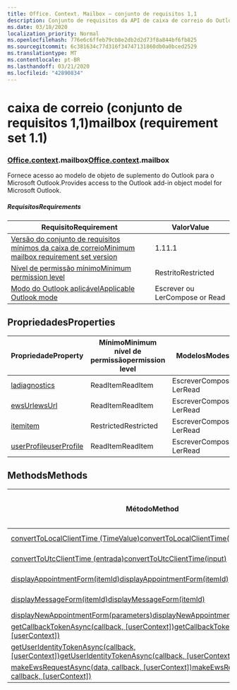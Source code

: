 ```yaml
---
title: Office. Context. Mailbox – conjunto de requisitos 1,1
description: Conjunto de requisitos da API de caixa de correio do Outlook versão 1,1 do modelo de objeto Mailbox.
ms.date: 03/18/2020
localization_priority: Normal
ms.openlocfilehash: 776e6c6ffeb79cb8e2db2d2d73f8a844bf6fb825
ms.sourcegitcommit: 6c381634c77d316f34747131860db0a0bced2529
ms.translationtype: MT
ms.contentlocale: pt-BR
ms.lasthandoff: 03/21/2020
ms.locfileid: "42890834"
---
```

# <a name="mailbox-requirement-set-11"></a><span data-ttu-id="5aaee-103">caixa de correio (conjunto de requisitos 1,1)</span><span class="sxs-lookup"><span data-stu-id="5aaee-103">mailbox (requirement set 1.1)</span></span>

### <a name="officecontextmailbox"></a><span data-ttu-id="5aaee-104">[Office](office.md)[.context](office.context.md).mailbox</span><span class="sxs-lookup"><span data-stu-id="5aaee-104">[Office](office.md)[.context](office.context.md).mailbox</span></span>

<span data-ttu-id="5aaee-105">Fornece acesso ao modelo de objeto de suplemento do Outlook para o Microsoft Outlook.</span><span class="sxs-lookup"><span data-stu-id="5aaee-105">Provides access to the Outlook add-in object model for Microsoft Outlook.</span></span>

##### <a name="requirements"></a><span data-ttu-id="5aaee-106">Requisitos</span><span class="sxs-lookup"><span data-stu-id="5aaee-106">Requirements</span></span>

|<span data-ttu-id="5aaee-107">Requisito</span><span class="sxs-lookup"><span data-stu-id="5aaee-107">Requirement</span></span>| <span data-ttu-id="5aaee-108">Valor</span><span class="sxs-lookup"><span data-stu-id="5aaee-108">Value</span></span>|
|---|---|
|[<span data-ttu-id="5aaee-109">Versão do conjunto de requisitos mínimos da caixa de correio</span><span class="sxs-lookup"><span data-stu-id="5aaee-109">Minimum mailbox requirement set version</span></span>](../../requirement-sets/outlook-api-requirement-sets.md)| <span data-ttu-id="5aaee-110">1.1</span><span class="sxs-lookup"><span data-stu-id="5aaee-110">1.1</span></span>|
|[<span data-ttu-id="5aaee-111">Nível de permissão mínimo</span><span class="sxs-lookup"><span data-stu-id="5aaee-111">Minimum permission level</span></span>](../../../outlook/understanding-outlook-add-in-permissions.md)| <span data-ttu-id="5aaee-112">Restrito</span><span class="sxs-lookup"><span data-stu-id="5aaee-112">Restricted</span></span>|
|[<span data-ttu-id="5aaee-113">Modo do Outlook aplicável</span><span class="sxs-lookup"><span data-stu-id="5aaee-113">Applicable Outlook mode</span></span>](../../../outlook/outlook-add-ins-overview.md#extension-points)| <span data-ttu-id="5aaee-114">Escrever ou Ler</span><span class="sxs-lookup"><span data-stu-id="5aaee-114">Compose or Read</span></span>|

## <a name="properties"></a><span data-ttu-id="5aaee-115">Propriedades</span><span class="sxs-lookup"><span data-stu-id="5aaee-115">Properties</span></span>

| <span data-ttu-id="5aaee-116">Propriedade</span><span class="sxs-lookup"><span data-stu-id="5aaee-116">Property</span></span> | <span data-ttu-id="5aaee-117">Mínimo</span><span class="sxs-lookup"><span data-stu-id="5aaee-117">Minimum</span></span><br><span data-ttu-id="5aaee-118">nível de permissão</span><span class="sxs-lookup"><span data-stu-id="5aaee-118">permission level</span></span> | <span data-ttu-id="5aaee-119">Modelos</span><span class="sxs-lookup"><span data-stu-id="5aaee-119">Modes</span></span> | <span data-ttu-id="5aaee-120">Tipo de retorno</span><span class="sxs-lookup"><span data-stu-id="5aaee-120">Return type</span></span> | <span data-ttu-id="5aaee-121">Mínimo</span><span class="sxs-lookup"><span data-stu-id="5aaee-121">Minimum</span></span><br><span data-ttu-id="5aaee-122">conjunto de requisitos</span><span class="sxs-lookup"><span data-stu-id="5aaee-122">requirement set</span></span> |
|---|---|---|---|:---:|
| [<span data-ttu-id="5aaee-123">la</span><span class="sxs-lookup"><span data-stu-id="5aaee-123">diagnostics</span></span>](/javascript/api/outlook/office.mailbox?view=outlook-js-1.1#diagnostics) | <span data-ttu-id="5aaee-124">ReadItem</span><span class="sxs-lookup"><span data-stu-id="5aaee-124">ReadItem</span></span> | <span data-ttu-id="5aaee-125">Escrever</span><span class="sxs-lookup"><span data-stu-id="5aaee-125">Compose</span></span><br><span data-ttu-id="5aaee-126">Ler</span><span class="sxs-lookup"><span data-stu-id="5aaee-126">Read</span></span> | [<span data-ttu-id="5aaee-127">La</span><span class="sxs-lookup"><span data-stu-id="5aaee-127">Diagnostics</span></span>](/javascript/api/outlook/office.diagnostics?view=outlook-js-1.1) | [<span data-ttu-id="5aaee-128">1.1</span><span class="sxs-lookup"><span data-stu-id="5aaee-128">1.1</span></span>](../requirement-set-1.1/outlook-requirement-set-1.1.md) |
| [<span data-ttu-id="5aaee-129">ewsUrl</span><span class="sxs-lookup"><span data-stu-id="5aaee-129">ewsUrl</span></span>](/javascript/api/outlook/office.mailbox?view=outlook-js-1.1#ewsurl) | <span data-ttu-id="5aaee-130">ReadItem</span><span class="sxs-lookup"><span data-stu-id="5aaee-130">ReadItem</span></span> | <span data-ttu-id="5aaee-131">Escrever</span><span class="sxs-lookup"><span data-stu-id="5aaee-131">Compose</span></span><br><span data-ttu-id="5aaee-132">Ler</span><span class="sxs-lookup"><span data-stu-id="5aaee-132">Read</span></span> | <span data-ttu-id="5aaee-133">String</span><span class="sxs-lookup"><span data-stu-id="5aaee-133">String</span></span> | [<span data-ttu-id="5aaee-134">1.1</span><span class="sxs-lookup"><span data-stu-id="5aaee-134">1.1</span></span>](../requirement-set-1.1/outlook-requirement-set-1.1.md) |
| [<span data-ttu-id="5aaee-135">item</span><span class="sxs-lookup"><span data-stu-id="5aaee-135">item</span></span>](office.context.mailbox.item.md) | <span data-ttu-id="5aaee-136">Restricted</span><span class="sxs-lookup"><span data-stu-id="5aaee-136">Restricted</span></span> | <span data-ttu-id="5aaee-137">Escrever</span><span class="sxs-lookup"><span data-stu-id="5aaee-137">Compose</span></span><br><span data-ttu-id="5aaee-138">Ler</span><span class="sxs-lookup"><span data-stu-id="5aaee-138">Read</span></span> | [<span data-ttu-id="5aaee-139">Item</span><span class="sxs-lookup"><span data-stu-id="5aaee-139">Item</span></span>](/javascript/api/outlook/office.item?view=outlook-js-1.1) | [<span data-ttu-id="5aaee-140">1.1</span><span class="sxs-lookup"><span data-stu-id="5aaee-140">1.1</span></span>](../requirement-set-1.1/outlook-requirement-set-1.1.md) |
| [<span data-ttu-id="5aaee-141">userProfile</span><span class="sxs-lookup"><span data-stu-id="5aaee-141">userProfile</span></span>](/javascript/api/outlook/office.mailbox?view=outlook-js-1.1#userprofile) | <span data-ttu-id="5aaee-142">ReadItem</span><span class="sxs-lookup"><span data-stu-id="5aaee-142">ReadItem</span></span> | <span data-ttu-id="5aaee-143">Escrever</span><span class="sxs-lookup"><span data-stu-id="5aaee-143">Compose</span></span><br><span data-ttu-id="5aaee-144">Ler</span><span class="sxs-lookup"><span data-stu-id="5aaee-144">Read</span></span> | [<span data-ttu-id="5aaee-145">UserProfile</span><span class="sxs-lookup"><span data-stu-id="5aaee-145">UserProfile</span></span>](/javascript/api/outlook/office.userprofile?view=outlook-js-1.1) | [<span data-ttu-id="5aaee-146">1.1</span><span class="sxs-lookup"><span data-stu-id="5aaee-146">1.1</span></span>](../requirement-set-1.1/outlook-requirement-set-1.1.md) |

## <a name="methods"></a><span data-ttu-id="5aaee-147">Methods</span><span class="sxs-lookup"><span data-stu-id="5aaee-147">Methods</span></span>

| <span data-ttu-id="5aaee-148">Método</span><span class="sxs-lookup"><span data-stu-id="5aaee-148">Method</span></span> | <span data-ttu-id="5aaee-149">Mínimo</span><span class="sxs-lookup"><span data-stu-id="5aaee-149">Minimum</span></span><br><span data-ttu-id="5aaee-150">nível de permissão</span><span class="sxs-lookup"><span data-stu-id="5aaee-150">permission level</span></span> | <span data-ttu-id="5aaee-151">Modelos</span><span class="sxs-lookup"><span data-stu-id="5aaee-151">Modes</span></span> | <span data-ttu-id="5aaee-152">Mínimo</span><span class="sxs-lookup"><span data-stu-id="5aaee-152">Minimum</span></span><br><span data-ttu-id="5aaee-153">conjunto de requisitos</span><span class="sxs-lookup"><span data-stu-id="5aaee-153">requirement set</span></span> |
|---|---|---|:---:|
| [<span data-ttu-id="5aaee-154">convertToLocalClientTime (TimeValue)</span><span class="sxs-lookup"><span data-stu-id="5aaee-154">convertToLocalClientTime(timeValue)</span></span>](/javascript/api/outlook/office.mailbox?view=outlook-js-1.1#converttolocalclienttime-timevalue-) | <span data-ttu-id="5aaee-155">ReadItem</span><span class="sxs-lookup"><span data-stu-id="5aaee-155">ReadItem</span></span> | <span data-ttu-id="5aaee-156">Escrever</span><span class="sxs-lookup"><span data-stu-id="5aaee-156">Compose</span></span><br><span data-ttu-id="5aaee-157">Ler</span><span class="sxs-lookup"><span data-stu-id="5aaee-157">Read</span></span> | [<span data-ttu-id="5aaee-158">1.1</span><span class="sxs-lookup"><span data-stu-id="5aaee-158">1.1</span></span>](../requirement-set-1.1/outlook-requirement-set-1.1.md) |
| [<span data-ttu-id="5aaee-159">convertToUtcClientTime (entrada)</span><span class="sxs-lookup"><span data-stu-id="5aaee-159">convertToUtcClientTime(input)</span></span>](/javascript/api/outlook/office.mailbox?view=outlook-js-1.1#converttoutcclienttime-input-) | <span data-ttu-id="5aaee-160">ReadItem</span><span class="sxs-lookup"><span data-stu-id="5aaee-160">ReadItem</span></span> | <span data-ttu-id="5aaee-161">Escrever</span><span class="sxs-lookup"><span data-stu-id="5aaee-161">Compose</span></span><br><span data-ttu-id="5aaee-162">Ler</span><span class="sxs-lookup"><span data-stu-id="5aaee-162">Read</span></span> | [<span data-ttu-id="5aaee-163">1.1</span><span class="sxs-lookup"><span data-stu-id="5aaee-163">1.1</span></span>](../requirement-set-1.1/outlook-requirement-set-1.1.md) |
| [<span data-ttu-id="5aaee-164">displayAppointmentForm(itemId)</span><span class="sxs-lookup"><span data-stu-id="5aaee-164">displayAppointmentForm(itemId)</span></span>](/javascript/api/outlook/office.mailbox?view=outlook-js-1.1#displayappointmentform-itemid-) | <span data-ttu-id="5aaee-165">ReadItem</span><span class="sxs-lookup"><span data-stu-id="5aaee-165">ReadItem</span></span> | <span data-ttu-id="5aaee-166">Escrever</span><span class="sxs-lookup"><span data-stu-id="5aaee-166">Compose</span></span><br><span data-ttu-id="5aaee-167">Ler</span><span class="sxs-lookup"><span data-stu-id="5aaee-167">Read</span></span> | [<span data-ttu-id="5aaee-168">1.1</span><span class="sxs-lookup"><span data-stu-id="5aaee-168">1.1</span></span>](../requirement-set-1.1/outlook-requirement-set-1.1.md) |
| [<span data-ttu-id="5aaee-169">displayMessageForm(itemId)</span><span class="sxs-lookup"><span data-stu-id="5aaee-169">displayMessageForm(itemId)</span></span>](/javascript/api/outlook/office.mailbox?view=outlook-js-1.1#displaymessageform-itemid-) | <span data-ttu-id="5aaee-170">ReadItem</span><span class="sxs-lookup"><span data-stu-id="5aaee-170">ReadItem</span></span> | <span data-ttu-id="5aaee-171">Escrever</span><span class="sxs-lookup"><span data-stu-id="5aaee-171">Compose</span></span><br><span data-ttu-id="5aaee-172">Ler</span><span class="sxs-lookup"><span data-stu-id="5aaee-172">Read</span></span> | [<span data-ttu-id="5aaee-173">1.1</span><span class="sxs-lookup"><span data-stu-id="5aaee-173">1.1</span></span>](../requirement-set-1.1/outlook-requirement-set-1.1.md) |
| [<span data-ttu-id="5aaee-174">displayNewAppointmentForm(parameters)</span><span class="sxs-lookup"><span data-stu-id="5aaee-174">displayNewAppointmentForm(parameters)</span></span>](/javascript/api/outlook/office.mailbox?view=outlook-js-1.1#displaynewappointmentform-parameters-) | <span data-ttu-id="5aaee-175">ReadItem</span><span class="sxs-lookup"><span data-stu-id="5aaee-175">ReadItem</span></span> | <span data-ttu-id="5aaee-176">Ler</span><span class="sxs-lookup"><span data-stu-id="5aaee-176">Read</span></span> | [<span data-ttu-id="5aaee-177">1.1</span><span class="sxs-lookup"><span data-stu-id="5aaee-177">1.1</span></span>](../requirement-set-1.1/outlook-requirement-set-1.1.md) |
| <span data-ttu-id="5aaee-178">[getCallbackTokenAsync(callback, [userContext])](/javascript/api/outlook/office.mailbox?view=outlook-js-1.1#getcallbacktokenasync-callback--usercontext-)</span><span class="sxs-lookup"><span data-stu-id="5aaee-178">[getCallbackTokenAsync(callback, [userContext])](/javascript/api/outlook/office.mailbox?view=outlook-js-1.1#getcallbacktokenasync-callback--usercontext-)</span></span> | <span data-ttu-id="5aaee-179">ReadItem</span><span class="sxs-lookup"><span data-stu-id="5aaee-179">ReadItem</span></span> | <span data-ttu-id="5aaee-180">Escrever</span><span class="sxs-lookup"><span data-stu-id="5aaee-180">Compose</span></span><br><span data-ttu-id="5aaee-181">Ler</span><span class="sxs-lookup"><span data-stu-id="5aaee-181">Read</span></span> | [<span data-ttu-id="5aaee-182">1.3</span><span class="sxs-lookup"><span data-stu-id="5aaee-182">1.3</span></span>](../requirement-set-1.3/outlook-requirement-set-1.3.md)<br>[<span data-ttu-id="5aaee-183">1.1</span><span class="sxs-lookup"><span data-stu-id="5aaee-183">1.1</span></span>](../requirement-set-1.1/outlook-requirement-set-1.1.md) |
| <span data-ttu-id="5aaee-184">[getUserIdentityTokenAsync(callback, [userContext])](/javascript/api/outlook/office.mailbox?view=outlook-js-1.1#getuseridentitytokenasync-callback--usercontext-)</span><span class="sxs-lookup"><span data-stu-id="5aaee-184">[getUserIdentityTokenAsync(callback, [userContext])](/javascript/api/outlook/office.mailbox?view=outlook-js-1.1#getuseridentitytokenasync-callback--usercontext-)</span></span> | <span data-ttu-id="5aaee-185">ReadItem</span><span class="sxs-lookup"><span data-stu-id="5aaee-185">ReadItem</span></span> | <span data-ttu-id="5aaee-186">Escrever</span><span class="sxs-lookup"><span data-stu-id="5aaee-186">Compose</span></span><br><span data-ttu-id="5aaee-187">Ler</span><span class="sxs-lookup"><span data-stu-id="5aaee-187">Read</span></span> | [<span data-ttu-id="5aaee-188">1.1</span><span class="sxs-lookup"><span data-stu-id="5aaee-188">1.1</span></span>](../requirement-set-1.1/outlook-requirement-set-1.1.md) |
| <span data-ttu-id="5aaee-189">[makeEwsRequestAsync(data, callback, [userContext])](/javascript/api/outlook/office.mailbox?view=outlook-js-1.1#makeewsrequestasync-data--callback--usercontext-)</span><span class="sxs-lookup"><span data-stu-id="5aaee-189">[makeEwsRequestAsync(data, callback, [userContext])](/javascript/api/outlook/office.mailbox?view=outlook-js-1.1#makeewsrequestasync-data--callback--usercontext-)</span></span> | <span data-ttu-id="5aaee-190">ReadWriteMailbox</span><span class="sxs-lookup"><span data-stu-id="5aaee-190">ReadWriteMailbox</span></span> | <span data-ttu-id="5aaee-191">Escrever</span><span class="sxs-lookup"><span data-stu-id="5aaee-191">Compose</span></span><br><span data-ttu-id="5aaee-192">Ler</span><span class="sxs-lookup"><span data-stu-id="5aaee-192">Read</span></span> | [<span data-ttu-id="5aaee-193">1.1</span><span class="sxs-lookup"><span data-stu-id="5aaee-193">1.1</span></span>](../requirement-set-1.1/outlook-requirement-set-1.1.md) |

